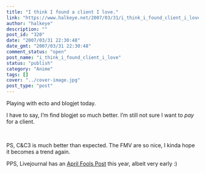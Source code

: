 ```yaml
---
title: "I think I found a client I love."
link: "https://www.halkeye.net/2007/03/31/i_think_i_found_client_i_love/"
author: "halkeye"
description: ""
post_id: "320"
date: "2007/03/31 22:30:48"
date_gmt: "2007/03/31 22:30:48"
comment_status: "open"
post_name: "i_think_i_found_client_i_love"
status: "publish"
category: "Anime"
tags: []
cover: "../cover-image.jpg"
post_type: "post"
---
```


Playing with ecto and blogjet today.




I have to say, I’m find blogjet so much better. I’m still not sure I want to *pay* for a client.




 




PS, C&C3 is much better than expected. The FMV are so nice, I kinda hope it becomes a trend again.




PPS, Livejournal has an [April Fools Post](http://news.livejournal.com/97749.html?mode=reply&style=mine) this year, albeit very early :)